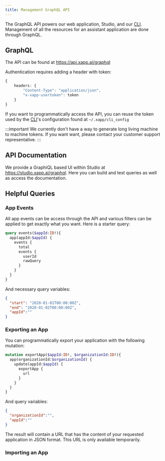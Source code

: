 ```yaml
---
title: Management GraphQL API
---
```


The GraphQL API powers our web application, Studio, and our [CLI](../cli.md).  Management of all the resources for an assistant application are done through GraphQL.

## GraphQL 

The API can be found at https://api.xapp.ai/graphql

Authentication requires adding a header with token:

```ts
{
    headers: {
        "Content-Type": "application/json",
        "x-xapp-usertoken": token
    }
}
```

If you want to programmatically access the API, you can reuse the token used by the [CLI](/docs/development/cli)'s configuration found at `~/.xapp/cli_config`


:::important
We currently don't have a way to generate long living machine to machine tokens.  If you want want, please contact your customer support representative.
:::

## API Documentation

We provide a GraphiQL based UI within Studio at https://studio.xapp.ai/graphql.  Here you can build and test queries as well as access the documentation.

## Helpful Queries

### App Events

All app events can be access through the API and various filters can be applied to get exactly what you want.  Here is a starter query:

```graphql
query events($appId:ID!){
  app(appId:$appId) {
    events {
      total
      events {
        userId
        rawQuery
      }
    }
  }
}
```

And necessary query variables:

```json
{
  "start": "2020-01-01T00:00:00Z",
  "end": "2020-01-02T00:00:00Z",
  "appId":""
}

```

### Exporting an App

You can programmatically export your application with the following mutation:

```graphql
mutation exportApp($appId:ID!, $organizationId:ID!){
  app(organizationId:$organizationId) {
    update(appId:$appId) {
      exportApp {
        url
      }
    }
  }
}
```

And query variables:

```json
{
  "organizationId":"",
  "appId":""
}
```

The result will contain a URL that has the content of your requested application in JSON format.  This URL is only available temporarily.

### Importing an App